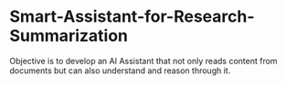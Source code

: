# Smart-Assistant-for-Research-Summarization
Objective is to develop an AI Assistant that not only reads content from documents but can also understand and reason through it.

